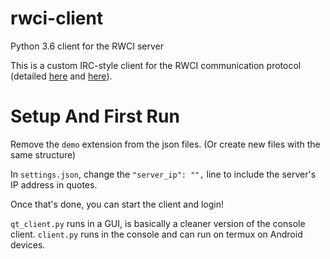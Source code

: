 # rwci-client
Python 3.6 client for the RWCI server

This is a custom IRC-style client for the RWCI communication protocol (detailed [here](https://gist.github.com/SpoopySaitama/33f45f7bf27151542330ce3a67658ba0) and [here](https://drzach-demo.readthedocs.io/en/latest/netscape-chat/information/)).

# Setup And First Run

Remove the `demo` extension from the json files. (Or create new files with the same structure)

In `settings.json`, change the `"server_ip": "",` line to include the server's IP address in quotes.

Once that's done, you can start the client and login!

`qt_client.py` runs in a GUI, is basically a cleaner version of the console client.
`client.py` runs in the console and can run on termux on Android devices.